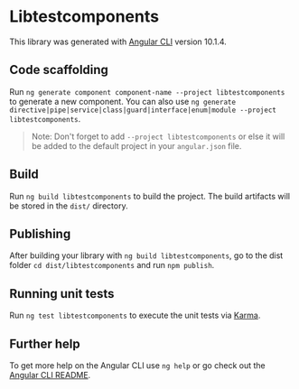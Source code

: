 # Libtestcomponents

This library was generated with [Angular CLI](https://github.com/angular/angular-cli) version 10.1.4.

## Code scaffolding

Run `ng generate component component-name --project libtestcomponents` to generate a new component. You can also use `ng generate directive|pipe|service|class|guard|interface|enum|module --project libtestcomponents`.
> Note: Don't forget to add `--project libtestcomponents` or else it will be added to the default project in your `angular.json` file. 

## Build

Run `ng build libtestcomponents` to build the project. The build artifacts will be stored in the `dist/` directory.

## Publishing

After building your library with `ng build libtestcomponents`, go to the dist folder `cd dist/libtestcomponents` and run `npm publish`.

## Running unit tests

Run `ng test libtestcomponents` to execute the unit tests via [Karma](https://karma-runner.github.io).

## Further help

To get more help on the Angular CLI use `ng help` or go check out the [Angular CLI README](https://github.com/angular/angular-cli/blob/master/README.md).
